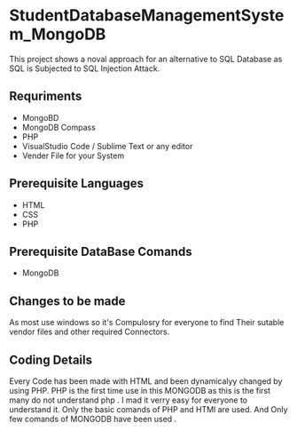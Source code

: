# StudentDatabaseManagementSystem_MongoDB

This project shows a noval approach for an alternative to SQL Database as SQL is Subjected to SQL Injection Attack.

## Requriments

* MongoBD
* MongoDB Compass
* PHP 
* VisualStudio Code / Sublime Text or any editor
* Vender File for your System

## Prerequisite Languages 

* HTML
* CSS
* PHP

## Prerequisite DataBase Comands

* MongoDB

## Changes to be made

As most use windows so it's Compulosry for everyone to find Their sutable vendor files and other required Connectors.

## Coding Details

Every Code has been made with HTML and been dynamicalyy changed by using PHP. PHP is the first time use in this MONGODB 
as this is the first many do not understand php . I mad it verry easy for everyone to understand it. Only the basic comands of 
PHP and HTMl are used. And Only few comands of MONGODB have been used .
